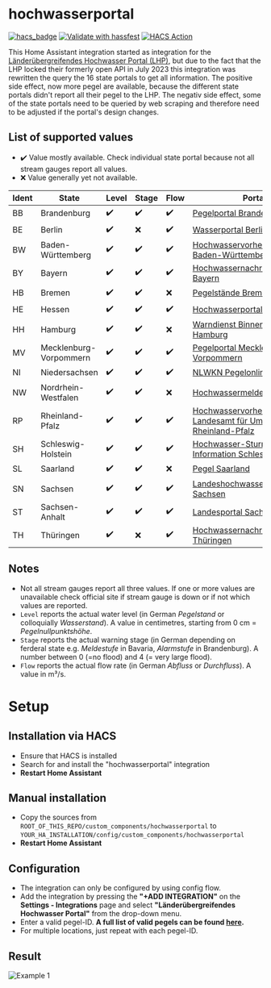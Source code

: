 # hochwasserportal

[![hacs_badge](https://img.shields.io/badge/HACS-Default-41BDF5.svg)](https://github.com/hacs/integration)
[![Validate with hassfest](https://github.com/stephan192/hochwasserportal/actions/workflows/hassfest.yml/badge.svg)](https://github.com/stephan192/hochwasserportal/actions/workflows/hassfest.yml)
[![HACS Action](https://github.com/stephan192/hochwasserportal/actions/workflows/hacs.yml/badge.svg)](https://github.com/stephan192/hochwasserportal/actions/workflows/hacs.yml)

This Home Assistant integration started as integration for the [Länderübergreifendes Hochwasser Portal (LHP)](https://www.hochwasserzentralen.de), but due to the fact that the LHP locked their formerly open API in July 2023 this integration was rewritten the query the 16 state portals to get all information. The positive side effect, now more pegel are available, because the different state portals didn't report all their pegel to the LHP. The negativ side effect, some of the state portals need to be queried by web scraping and therefore need to be adjusted if the portal's design changes.

## List of supported values
* :heavy_check_mark: Value mostly available. Check individual state portal because not all stream gauges report all values.
* :x: Value generally yet not available.

| Ident | State                  | Level              | Stage              | Flow               | Portal |
|-------|------------------------|--------------------|--------------------|--------------------|--------|
| BB    | Brandenburg            | :heavy_check_mark: | :heavy_check_mark: | :heavy_check_mark: | [Pegelportal Brandenburg](https://pegelportal.brandenburg.de) |
| BE    | Berlin                 | :heavy_check_mark: | :x:                | :heavy_check_mark: | [Wasserportal Berlin](https://wasserportal.berlin.de) |
| BW    | Baden-Württemberg      | :heavy_check_mark: | :heavy_check_mark: | :heavy_check_mark: | [Hochwasservorhersagezentrale Baden-Württemberg](https://www.hvz.baden-wuerttemberg.de) |
| BY    | Bayern                 | :heavy_check_mark: | :heavy_check_mark: | :heavy_check_mark: | [Hochwassernachrichtendienst Bayern](https://www.hnd.bayern.de) |
| HB    | Bremen                 | :heavy_check_mark: | :heavy_check_mark: | :x:                | [Pegelstände Bremen](https://geoportale.dp.dsecurecloud.de/pegelbremen) |
| HE    | Hessen                 | :heavy_check_mark: | :heavy_check_mark: | :heavy_check_mark: | [Hochwasserportal Hessen](https://www.hochwasser-hessen.de) |
| HH    | Hamburg                | :heavy_check_mark: | :heavy_check_mark: | :x:                | [Warndienst Binnenhochwasser Hamburg](https://www.wabiha.de/karte.html) |
| MV    | Mecklenburg-Vorpommern | :heavy_check_mark: | :heavy_check_mark: | :heavy_check_mark: | [Pegelportal Mecklenburg-Vorpommern](https://pegelportal-mv.de) |
| NI    | Niedersachsen          | :heavy_check_mark: | :heavy_check_mark: | :heavy_check_mark: | [NLWKN Pegelonline](https://www.pegelonline.nlwkn.niedersachsen.de) |
| NW    | Nordrhein-Westfalen    | :heavy_check_mark: | :heavy_check_mark: | :x:                | [Hochwassermeldedienst NRW](https://www.hochwasserportal.nrw.de)|
| RP    | Rheinland-Pfalz        | :heavy_check_mark: | :heavy_check_mark: | :heavy_check_mark: | [Hochwasservorhersagedienst - Landesamt für Umwelt Rheinland-Pfalz](https://hochwasser.rlp.de)|
| SH    | Schleswig-Holstein     | :heavy_check_mark: | :heavy_check_mark: | :heavy_check_mark: | [Hochwasser-Sturmflut-Information Schleswig-Holstein](https://hsi-sh.de) |
| SL    | Saarland               | :heavy_check_mark: | :heavy_check_mark: | :x:                | [Pegel Saarland](https://www.saarland.de/mukmav/DE/portale/wasser/informationen/hochwassermeldedienst/wasserstaende_warnlage/wasserstaende_warnlage_node.html) |
| SN    | Sachsen                | :heavy_check_mark: | :heavy_check_mark: | :heavy_check_mark: | [Landeshochwasserzentrum Sachsen](https://www.umwelt.sachsen.de/umwelt/infosysteme/hwims/portal/web/wasserstand-uebersicht) |
| ST    | Sachsen-Anhalt         | :heavy_check_mark: | :heavy_check_mark: | :heavy_check_mark: | [Landesportal Sachsen-Anhalt](https://hochwasservorhersage.sachsen-anhalt.de) |
| TH    | Thüringen              | :heavy_check_mark: | :x:                | :heavy_check_mark: | [Hochwassernachrichtenzentrale Thüringen](https://hnz.thueringen.de/hw-portal) |

## Notes
* Not all stream gauges report all three values. If one or more values are unavailable check official site if stream gauge is down or if not which values are reported.
* `Level` reports the actual water level (in German *Pegelstand* or colloquially *Wasserstand*). A value in centimetres, starting from 0 cm = *Pegelnullpunktshöhe*.
* `Stage` reports the actual warning stage (in German depending on ferderal state e.g. *Meldestufe* in Bavaria, *Alarmstufe* in Brandenburg). A number between 0 (=no flood) and 4 (= very large flood).
* `Flow` reports the actual flow rate (in German *Abfluss* or *Durchfluss*). A value in m³/s.

# Setup

## Installation via HACS
* Ensure that HACS is installed
* Search for and install the "hochwasserportal" integration
* **Restart Home Assistant**

## Manual installation
* Copy the sources from `ROOT_OF_THIS_REPO/custom_components/hochwasserportal` to `YOUR_HA_INSTALLATION/config/custom_components/hochwasserportal`
* **Restart Home Assistant**

## Configuration
* The integration can only be configured by using config flow.
* Add the integration by pressing the **"+ADD INTEGRATION"** on the **Settings - Integrations** page and select **"Länderübergreifendes Hochwasser Portal"** from the drop-down menu.
* Enter a valid pegel-ID. **A full list of valid pegels can be found [here](https://github.com/stephan192/hochwasserportal/blob/main/pegel.md).**
* For multiple locations, just repeat with each pegel-ID.

## Result
![Example 1](https://github.com/stephan192/hochwasserportal/blob/main/example.png)
